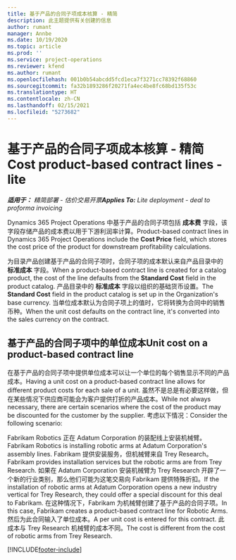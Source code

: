 ```yaml
---
title: 基于产品的合同子项成本核算 - 精简
description: 此主题提供有关创建的信息
author: rumant
manager: Annbe
ms.date: 10/19/2020
ms.topic: article
ms.prod: ''
ms.service: project-operations
ms.reviewer: kfend
ms.author: rumant
ms.openlocfilehash: 001b0b54abcdd5fcd1eca7f3271cc78392f68860
ms.sourcegitcommit: fa32b1893286f20271fa4ec4be8fc68bd135f53c
ms.translationtype: HT
ms.contentlocale: zh-CN
ms.lasthandoff: 02/15/2021
ms.locfileid: "5273682"
---
```

# <a name="cost-product-based-contract-lines---lite"></a><span data-ttu-id="07bc4-103">基于产品的合同子项成本核算 - 精简</span><span class="sxs-lookup"><span data-stu-id="07bc4-103">Cost product-based contract lines - lite</span></span>

<span data-ttu-id="07bc4-104">_**适用于：** 精简部署 - 估价交易开票_</span><span class="sxs-lookup"><span data-stu-id="07bc4-104">_**Applies To:** Lite deployment - deal to proforma invoicing_</span></span>


<span data-ttu-id="07bc4-105">Dynamics 365 Project Operations 中基于产品的合同子项包括 **成本费** 字段，该字段存储产品的成本费以用于下游利润率计算。</span><span class="sxs-lookup"><span data-stu-id="07bc4-105">Product-based contract lines in Dynamics 365 Project Operations include the **Cost Price** field, which stores the cost price of the product for downstream profitability calculations.</span></span>

<span data-ttu-id="07bc4-106">为目录产品创建基于产品的合同子项时，合同子项的成本默认来自产品目录中的 **标准成本** 字段。</span><span class="sxs-lookup"><span data-stu-id="07bc4-106">When a product-based contract line is created for a catalog product, the cost of the line defaults from the **Standard Cost** field in the product catalog.</span></span> <span data-ttu-id="07bc4-107">产品目录中的 **标准成本** 字段以组织的基础货币设置。</span><span class="sxs-lookup"><span data-stu-id="07bc4-107">The **Standard Cost** field in the product catalog is set up in the Organization's base currency.</span></span> <span data-ttu-id="07bc4-108">当单位成本默认为合同子项上的值时，它将转换为合同中的销售币种。</span><span class="sxs-lookup"><span data-stu-id="07bc4-108">When the unit cost defaults on the contract line, it's converted into the sales currency on the contract.</span></span>

## <a name="unit-cost-on-a-product-based-contract-line"></a><span data-ttu-id="07bc4-109">基于产品的合同子项中的单位成本</span><span class="sxs-lookup"><span data-stu-id="07bc4-109">Unit cost on a product-based contract line</span></span>

<span data-ttu-id="07bc4-110">在基于产品的合同子项中提供单位成本可以让一个单位的每个销售显示不同的产品成本。</span><span class="sxs-lookup"><span data-stu-id="07bc4-110">Having a unit cost on a product-based contract line allows for different product costs for each sale of a unit.</span></span> <span data-ttu-id="07bc4-111">虽然不是总是有必要这样做，但在某些情况下供应商可能会为客户提供打折的产品成本。</span><span class="sxs-lookup"><span data-stu-id="07bc4-111">While not always necessary, there are certain scenarios where the cost of the product may be discounted for the customer by the supplier.</span></span> <span data-ttu-id="07bc4-112">考虑以下情况：</span><span class="sxs-lookup"><span data-stu-id="07bc4-112">Consider the following scenario:</span></span>

<span data-ttu-id="07bc4-113">Fabrikam Robotics 正在 Adatum Corporation 的装配线上安装机械臂。</span><span class="sxs-lookup"><span data-stu-id="07bc4-113">Fabrikam Robotics is installing robotic arms at Adatum Corporation's assembly lines.</span></span> <span data-ttu-id="07bc4-114">Fabrikam 提供安装服务，但机械臂来自 Trey Research。</span><span class="sxs-lookup"><span data-stu-id="07bc4-114">Fabrikam provides installation services but the robotic arms are from Trey Research.</span></span> <span data-ttu-id="07bc4-115">如果在 Adatum Corporation 安装机械臂为 Trey Research 开辟了一个新的行业类别，那么他们可能为这笔交易向 Fabrikam 提供特殊折扣。</span><span class="sxs-lookup"><span data-stu-id="07bc4-115">If the installation of robotic arms at Adatum Corporation opens a new industry vertical for Trey Research, they could offer a special discount for this deal to Fabrikam.</span></span> <span data-ttu-id="07bc4-116">在这种情况下，Fabrikam 为机械臂创建了基于产品的合同子项。</span><span class="sxs-lookup"><span data-stu-id="07bc4-116">In this case, Fabrikam creates a product-based contract line for Robotic Arms.</span></span> <span data-ttu-id="07bc4-117">然后为此合同输入了单位成本。</span><span class="sxs-lookup"><span data-stu-id="07bc4-117">A per unit cost is entered for this contract.</span></span> <span data-ttu-id="07bc4-118">此成本与 Trey Research 机械臂的成本不同。</span><span class="sxs-lookup"><span data-stu-id="07bc4-118">The cost is different from the cost of robotic arms from Trey Research.</span></span>


[!INCLUDE[footer-include](../../includes/footer-banner.md)]